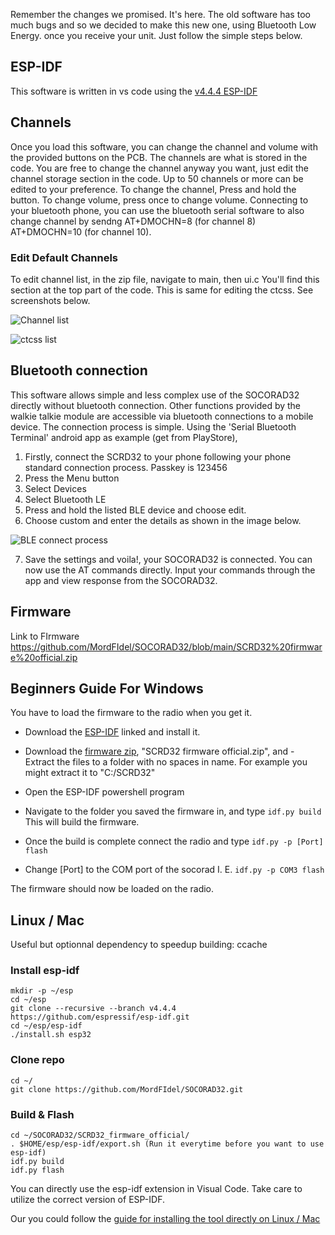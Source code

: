 Remember the changes we promised. It's here. The old software has too much bugs and so we decided to make this new one, using Bluetooth Low Energy. once you receive your unit. Just follow the simple steps below.

## ESP-IDF

This software is written in vs code using the [v4.4.4 ESP-IDF](https://github.com/espressif/idf-installer/releases/download/offline-4.4.4/esp-idf-tools-setup-offline-4.4.4.exe)

## Channels

Once you load this software, you can change the channel and volume with the provided buttons on the PCB. 
The channels are what is stored in the code. You are free to change the channel anyway you want, 
just edit the channel storage section in the code. Up to 50 channels or more can be edited to your
preference. 
To change the channel, Press and hold the button. To change volume, press once to change volume.
Connecting to your bluetooth phone, you can use the bluetooth serial software to also change channel by sendng AT+DMOCHN=8 (for channel 8)
AT+DMOCHN=10 (for channel 10).

### Edit Default Channels

To edit channel list, in the zip file, navigate to main, then ui.c You'll find this section at the top part of the code. 
This is same  for editing the ctcss. See screenshots below.

![Channel list](https://github.com/MordFIdel/SOCORAD32/assets/88499684/7b41d1e7-2f0b-41b1-a23a-68fc2770b3ba)

![ctcss list](https://github.com/MordFIdel/SOCORAD32/assets/88499684/a1105bc5-e974-43d5-814f-fc22f31f57cb)

## Bluetooth connection

This software allows simple and less complex use of the SOCORAD32 directly without bluetooth connection. 
Other functions provided by the walkie talkie module are accessible via bluetooth connections to a mobile device.
The connection process is simple. Using the 'Serial Bluetooth Terminal' android app as example (get from PlayStore), 

1. Firstly, connect the SCRD32 to your phone following your phone standard connection process. Passkey is 123456
2. Press the Menu button
3. Select Devices
4. Select Bluetooth LE
5. Press and hold the listed BLE device and choose edit.
6. Choose custom and enter the details as shown in the image below.

![BLE connect process](https://github.com/MordFIdel/SOCORAD32/assets/88499684/fe236797-c1af-4f8d-872b-68ce362304f2)

7. Save the settings and voila!, your SOCORAD32 is connected. You can now use the AT commands directly. Input your commands through the app and view response from the SOCORAD32.

## Firmware

Link to FIrmware https://github.com/MordFIdel/SOCORAD32/blob/main/SCRD32%20firmware%20official.zip

## Beginners Guide For Windows

You have to load the firmware to the radio when you get it.
- Download the [ESP-IDF](#ESP-IDF) linked and install it.
- Download the [firmware zip](#firmware), "SCRD32 firmware official.zip", and - Extract the files to a folder with no spaces in name. For example you might extract it to "C:/SCRD32"
- Open the ESP-IDF powershell program
- Navigate to the folder you saved the firmware in, and type ```idf.py build``` This will build the firmware.
- Once the build is complete connect the radio and type ```idf.py -p [Port] flash```

- Change [Port] to the COM port of the socorad I. E. ```idf.py -p COM3 flash``` 

The firmware should now be loaded on the radio.

## Linux / Mac

Useful but optionnal dependency to speedup building: ccache

### Install esp-idf
```
mkdir -p ~/esp
cd ~/esp
git clone --recursive --branch v4.4.4 https://github.com/espressif/esp-idf.git
cd ~/esp/esp-idf
./install.sh esp32
```

### Clone repo
```
cd ~/
git clone https://github.com/MordFIdel/SOCORAD32.git
```
### Build & Flash
```
cd ~/SOCORAD32/SCRD32_firmware_official/
. $HOME/esp/esp-idf/export.sh (Run it everytime before you want to use esp-idf)
idf.py build
idf.py flash
```

You can directly use the esp-idf extension in Visual Code. Take care to utilize the correct version of ESP-IDF.

Our you could follow the [guide for installing the tool directly on Linux / Mac](https://docs.espressif.com/projects/esp-idf/en/latest/esp32/get-started/linux-macos-setup.html#)
